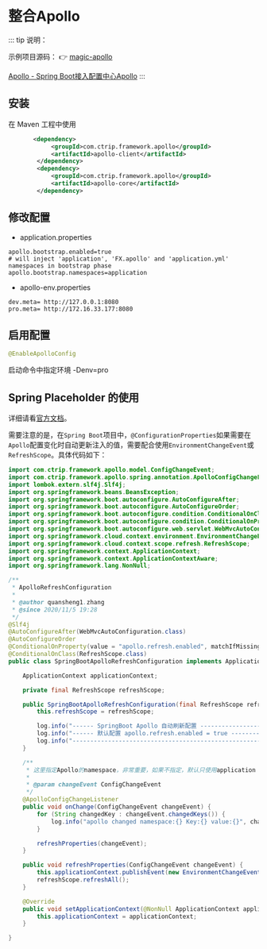 # 整合Apollo


::: tip 说明：

示例项目源码： 👉 [magic-apollo](https://gitee.com/zhangquansheng/magic/tree/apollo/)

[Apollo - Spring Boot接入配置中心Apollo](https://github.com/ctripcorp/apollo/wiki/Java%E5%AE%A2%E6%88%B7%E7%AB%AF%E4%BD%BF%E7%94%A8%E6%8C%87%E5%8D%97)
:::


## 安装

在 Maven 工程中使用

```xml
       <dependency>
            <groupId>com.ctrip.framework.apollo</groupId>
            <artifactId>apollo-client</artifactId>
        </dependency>
        <dependency>
            <groupId>com.ctrip.framework.apollo</groupId>
            <artifactId>apollo-core</artifactId>
        </dependency>
```

## 修改配置

- application.properties
```properties
apollo.bootstrap.enabled=true
# will inject 'application', 'FX.apollo' and 'application.yml' namespaces in bootstrap phase
apollo.bootstrap.namespaces=application
```

- apollo-env.properties
```properties
dev.meta= http://127.0.0.1:8080
pro.meta= http://172.16.33.177:8080
```

## 启用配置

```java
@EnableApolloConfig
```

启动命令中指定环境 -Denv=pro

## Spring Placeholder 的使用

详细请看[官方文档](https://github.com/ctripcorp/apollo/wiki/Java%E5%AE%A2%E6%88%B7%E7%AB%AF%E4%BD%BF%E7%94%A8%E6%8C%87%E5%8D%97#322-spring-placeholder%E7%9A%84%E4%BD%BF%E7%94%A8)。

需要注意的是，在`Spring Boot`项目中，`@ConfigurationProperties`如果需要在`Apollo`配置变化时自动更新注入的值，需要配合使用`EnvironmentChangeEvent`或`RefreshScope`。具体代码如下：

```java
import com.ctrip.framework.apollo.model.ConfigChangeEvent;
import com.ctrip.framework.apollo.spring.annotation.ApolloConfigChangeListener;
import lombok.extern.slf4j.Slf4j;
import org.springframework.beans.BeansException;
import org.springframework.boot.autoconfigure.AutoConfigureAfter;
import org.springframework.boot.autoconfigure.AutoConfigureOrder;
import org.springframework.boot.autoconfigure.condition.ConditionalOnClass;
import org.springframework.boot.autoconfigure.condition.ConditionalOnProperty;
import org.springframework.boot.autoconfigure.web.servlet.WebMvcAutoConfiguration;
import org.springframework.cloud.context.environment.EnvironmentChangeEvent;
import org.springframework.cloud.context.scope.refresh.RefreshScope;
import org.springframework.context.ApplicationContext;
import org.springframework.context.ApplicationContextAware;
import org.springframework.lang.NonNull;

/**
 * ApolloRefreshConfiguration
 *
 * @author quansheng1.zhang
 * @since 2020/11/5 19:28
 */
@Slf4j
@AutoConfigureAfter(WebMvcAutoConfiguration.class)
@AutoConfigureOrder
@ConditionalOnProperty(value = "apollo.refresh.enabled", matchIfMissing = true)
@ConditionalOnClass(RefreshScope.class)
public class SpringBootApolloRefreshConfiguration implements ApplicationContextAware {

    ApplicationContext applicationContext;

    private final RefreshScope refreshScope;

    public SpringBootApolloRefreshConfiguration(final RefreshScope refreshScope) {
        this.refreshScope = refreshScope;

        log.info("------ SpringBoot Apollo 自动刷新配置 -----------------------------");
        log.info("------ 默认配置 apollo.refresh.enabled = true --------");
        log.info("----------------------------------------------------------------------------------------------------------------------");
    }

    /**
     * 这里指定Apollo的namespace，非常重要，如果不指定，默认只使用application
     *
     * @param changeEvent ConfigChangeEvent
     */
    @ApolloConfigChangeListener
    public void onChange(ConfigChangeEvent changeEvent) {
        for (String changedKey : changeEvent.changedKeys()) {
            log.info("apollo changed namespace:{} Key:{} value:{}", changeEvent.getNamespace(), changedKey, changeEvent.getChange(changedKey));
        }

        refreshProperties(changeEvent);
    }

    public void refreshProperties(ConfigChangeEvent changeEvent) {
        this.applicationContext.publishEvent(new EnvironmentChangeEvent(changeEvent.changedKeys()));
        refreshScope.refreshAll();
    }

    @Override
    public void setApplicationContext(@NonNull ApplicationContext applicationContext) throws BeansException {
        this.applicationContext = applicationContext;
    }

}

```





